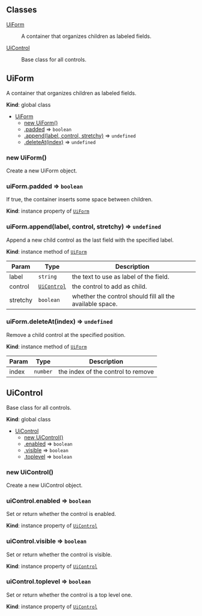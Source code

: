 ## Classes

<dl>
<dt><a href="#UiForm">UiForm</a></dt>
<dd><p>A container that organizes children as labeled fields.</p>
</dd>
<dt><a href="#UiControl">UiControl</a></dt>
<dd><p>Base class for all controls.</p>
</dd>
</dl>

<a name="UiForm"></a>

## UiForm
A container that organizes children as labeled fields.

**Kind**: global class  

* [UiForm](#UiForm)
    * [new UiForm()](#new_UiForm_new)
    * [.padded](#UiForm+padded) ⇒ <code>boolean</code>
    * [.append(label, control, stretchy)](#UiForm+append) ⇒ <code>undefined</code>
    * [.deleteAt(index)](#UiForm+deleteAt) ⇒ <code>undefined</code>

<a name="new_UiForm_new"></a>

### new UiForm()
Create a new UiForm object.

<a name="UiForm+padded"></a>

### uiForm.padded ⇒ <code>boolean</code>
If true, the container inserts some space between children.

**Kind**: instance property of [<code>UiForm</code>](#UiForm)  
<a name="UiForm+append"></a>

### uiForm.append(label, control, stretchy) ⇒ <code>undefined</code>
Append a new child control as the last field with the specified label.

**Kind**: instance method of [<code>UiForm</code>](#UiForm)  

| Param | Type | Description |
| --- | --- | --- |
| label | <code>string</code> | the text to use as label of the field. |
| control | [<code>UiControl</code>](#UiControl) | the control to add as child. |
| stretchy | <code>boolean</code> | whether the control should fill all the available space. |

<a name="UiForm+deleteAt"></a>

### uiForm.deleteAt(index) ⇒ <code>undefined</code>
Remove a child control at the specified position.

**Kind**: instance method of [<code>UiForm</code>](#UiForm)  

| Param | Type | Description |
| --- | --- | --- |
| index | <code>number</code> | the index of the control to remove |

<a name="UiControl"></a>

## UiControl
Base class for all controls.

**Kind**: global class  

* [UiControl](#UiControl)
    * [new UiControl()](#new_UiControl_new)
    * [.enabled](#UiControl+enabled) ⇒ <code>boolean</code>
    * [.visible](#UiControl+visible) ⇒ <code>boolean</code>
    * [.toplevel](#UiControl+toplevel) ⇒ <code>boolean</code>

<a name="new_UiControl_new"></a>

### new UiControl()
Create a new UiControl object.

<a name="UiControl+enabled"></a>

### uiControl.enabled ⇒ <code>boolean</code>
Set or return whether the control is enabled.

**Kind**: instance property of [<code>UiControl</code>](#UiControl)  
<a name="UiControl+visible"></a>

### uiControl.visible ⇒ <code>boolean</code>
Set or return whether the control is visible.

**Kind**: instance property of [<code>UiControl</code>](#UiControl)  
<a name="UiControl+toplevel"></a>

### uiControl.toplevel ⇒ <code>boolean</code>
Set or return whether the control is a top level one.

**Kind**: instance property of [<code>UiControl</code>](#UiControl)  
